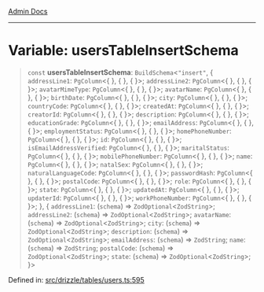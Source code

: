 [Admin Docs](/)

***

# Variable: usersTableInsertSchema

> `const` **usersTableInsertSchema**: `BuildSchema`\<`"insert"`, \{ `addressLine1`: `PgColumn`\<\{ \}, \{ \}, \{ \}\>; `addressLine2`: `PgColumn`\<\{ \}, \{ \}, \{ \}\>; `avatarMimeType`: `PgColumn`\<\{ \}, \{ \}, \{ \}\>; `avatarName`: `PgColumn`\<\{ \}, \{ \}, \{ \}\>; `birthDate`: `PgColumn`\<\{ \}, \{ \}, \{ \}\>; `city`: `PgColumn`\<\{ \}, \{ \}, \{ \}\>; `countryCode`: `PgColumn`\<\{ \}, \{ \}, \{ \}\>; `createdAt`: `PgColumn`\<\{ \}, \{ \}, \{ \}\>; `creatorId`: `PgColumn`\<\{ \}, \{ \}, \{ \}\>; `description`: `PgColumn`\<\{ \}, \{ \}, \{ \}\>; `educationGrade`: `PgColumn`\<\{ \}, \{ \}, \{ \}\>; `emailAddress`: `PgColumn`\<\{ \}, \{ \}, \{ \}\>; `employmentStatus`: `PgColumn`\<\{ \}, \{ \}, \{ \}\>; `homePhoneNumber`: `PgColumn`\<\{ \}, \{ \}, \{ \}\>; `id`: `PgColumn`\<\{ \}, \{ \}, \{ \}\>; `isEmailAddressVerified`: `PgColumn`\<\{ \}, \{ \}, \{ \}\>; `maritalStatus`: `PgColumn`\<\{ \}, \{ \}, \{ \}\>; `mobilePhoneNumber`: `PgColumn`\<\{ \}, \{ \}, \{ \}\>; `name`: `PgColumn`\<\{ \}, \{ \}, \{ \}\>; `natalSex`: `PgColumn`\<\{ \}, \{ \}, \{ \}\>; `naturalLanguageCode`: `PgColumn`\<\{ \}, \{ \}, \{ \}\>; `passwordHash`: `PgColumn`\<\{ \}, \{ \}, \{ \}\>; `postalCode`: `PgColumn`\<\{ \}, \{ \}, \{ \}\>; `role`: `PgColumn`\<\{ \}, \{ \}, \{ \}\>; `state`: `PgColumn`\<\{ \}, \{ \}, \{ \}\>; `updatedAt`: `PgColumn`\<\{ \}, \{ \}, \{ \}\>; `updaterId`: `PgColumn`\<\{ \}, \{ \}, \{ \}\>; `workPhoneNumber`: `PgColumn`\<\{ \}, \{ \}, \{ \}\>; \}, \{ `addressLine1`: (`schema`) => `ZodOptional`\<`ZodString`\>; `addressLine2`: (`schema`) => `ZodOptional`\<`ZodString`\>; `avatarName`: (`schema`) => `ZodOptional`\<`ZodString`\>; `city`: (`schema`) => `ZodOptional`\<`ZodString`\>; `description`: (`schema`) => `ZodOptional`\<`ZodString`\>; `emailAddress`: (`schema`) => `ZodString`; `name`: (`schema`) => `ZodString`; `postalCode`: (`schema`) => `ZodOptional`\<`ZodString`\>; `state`: (`schema`) => `ZodOptional`\<`ZodString`\>; \}\>

Defined in: [src/drizzle/tables/users.ts:595](https://github.com/Sourya07/talawa-api/blob/cfbd515d04ffba748b09232a33807f1845dd1878/src/drizzle/tables/users.ts#L595)
